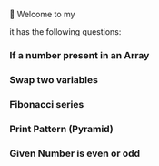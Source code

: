 :rocket: Welcome to my 

it has the following questions:

### If a number present in an Array
### Swap two variables
### Fibonacci series
### Print Pattern (Pyramid)
### Given Number is even or odd